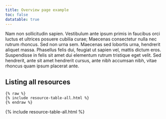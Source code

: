 ```yaml
---
title: Overview page example
toc: false
datatable: true
---
```


Nam non sollicitudin sapien. Vestibulum ante ipsum primis in faucibus orci luctus et ultrices posuere cubilia curae; Maecenas consectetur nulla nec rutrum rhoncus. Sed non urna sem. Maecenas sed lobortis urna, hendrerit aliquet massa. Phasellus felis dui, feugiat ut sapien vel, mattis dictum eros. Suspendisse in felis sit amet dui elementum rutrum tristique eget velit. Sed hendrerit, ante sit amet hendrerit cursus, ante nibh accumsan nibh, vitae rhoncus quam ipsum placerat ante.

## Listing all resources


```
{% raw %}
{% include resource-table-all.html %}
{% endraw %}
```


{% include resource-table-all.html %}

